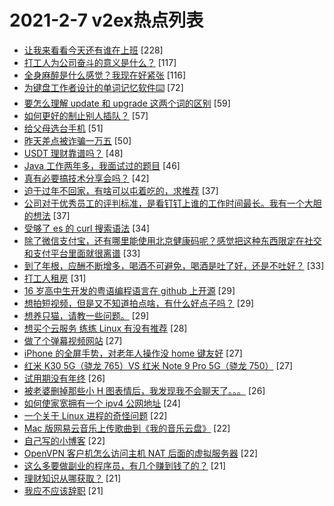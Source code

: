 # 2021-2-7 v2ex热点列表

+ [让我来看看今天还有谁在上班](https://www.v2ex.com/t/751953#reply228) [228]
+ [打工人为公司奋斗的意义是什么？](https://www.v2ex.com/t/751957#reply117) [117]
+ [全身麻醉是什么感觉？我现在好紧张](https://www.v2ex.com/t/752040#reply116) [116]
+ [为键盘工作者设计的单词记忆软件⌨️](https://www.v2ex.com/t/752050#reply72) [72]
+ [要怎么理解 update 和 upgrade 这两个词的区别](https://www.v2ex.com/t/751983#reply59) [59]
+ [如何更好的制止别人插队？](https://www.v2ex.com/t/751992#reply57) [57]
+ [给父母选台手机](https://www.v2ex.com/t/751938#reply51) [51]
+ [昨天差点被诈骗一万五](https://www.v2ex.com/t/752025#reply50) [50]
+ [USDT 理财靠谱吗？](https://www.v2ex.com/t/752012#reply48) [48]
+ [Java 工作两年多，我面试过的题目](https://www.v2ex.com/t/752020#reply46) [46]
+ [真有必要搞技术分享会吗？](https://www.v2ex.com/t/752048#reply42) [42]
+ [迫于过年不回家，有啥可以屯着吃的，求推荐](https://www.v2ex.com/t/751968#reply37) [37]
+ [公司对于优秀员工的评判标准，是看钉钉上谁的工作时间最长。我有一个大胆的想法](https://www.v2ex.com/t/752085#reply37) [37]
+ [受够了 es 的 curl 搜索语法](https://www.v2ex.com/t/752095#reply34) [34]
+ [除了微信支付宝，还有哪里能使用北京健康码呢？感觉把这种东西限定在社交和支付平台里面就很离谱](https://www.v2ex.com/t/751996#reply33) [33]
+ [到了年根，应酬不断增多，喝酒不可避免，喝酒是吐了好，还是不吐好？](https://www.v2ex.com/t/752104#reply33) [33]
+ [打工人租房](https://www.v2ex.com/t/751987#reply31) [31]
+ [16 岁高中生开发的粤语编程语言在 github 上开源](https://www.v2ex.com/t/752132#reply29) [29]
+ [想拍短视频，但是又不知道拍点啥，有什么好点子吗？](https://www.v2ex.com/t/751948#reply29) [29]
+ [想养只猫，请教一些问题。](https://www.v2ex.com/t/752116#reply29) [29]
+ [想买个云服务 练练 Linux 有没有推荐](https://www.v2ex.com/t/752057#reply28) [28]
+ [做了个弹幕视频网站](https://www.v2ex.com/t/751944#reply27) [27]
+ [iPhone 的全屏手势，对老年人操作没 home 键友好](https://www.v2ex.com/t/751966#reply27) [27]
+ [红米 K30 5G（骁龙 765）VS 红米 Note 9 Pro 5G（骁龙 750）](https://www.v2ex.com/t/752003#reply27) [27]
+ [试用期没有年终](https://www.v2ex.com/t/752024#reply26) [26]
+ [被老婆删掉那些小 H 图表情后，我发现我不会聊天了。。。](https://www.v2ex.com/t/752114#reply26) [26]
+ [如何使家宽拥有一个 ipv4 公网地址](https://www.v2ex.com/t/752067#reply24) [24]
+ [一个关于 Linux 进程的奇怪问题](https://www.v2ex.com/t/752138#reply22) [22]
+ [Mac 版网易云音乐上传歌曲到《我的音乐云盘》](https://www.v2ex.com/t/752141#reply22) [22]
+ [自己写的小博客](https://www.v2ex.com/t/752167#reply22) [22]
+ [OpenVPN 客户机怎么访问主机 NAT 后面的虚拟服务器](https://www.v2ex.com/t/752034#reply22) [22]
+ [这么多要做副业的程序员，有几个赚到钱了的？](https://www.v2ex.com/t/752133#reply21) [21]
+ [理财知识从哪获取？](https://www.v2ex.com/t/752135#reply21) [21]
+ [我应不应该辞职](https://www.v2ex.com/t/751964#reply21) [21]

